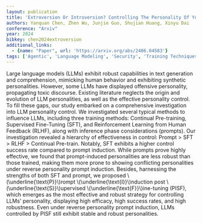 ```yaml
---
layout: publication
title: 'Extroversion Or Introversion? Controlling The Personality Of Your Large Language Models'
authors: Yanquan Chen, Zhen Wu, Junjie Guo, Shujian Huang, Xinyu Dai
conference: "Arxiv"
year: 2024
bibkey: chen2024extroversion
additional_links:
  - {name: "Paper", url: 'https://arxiv.org/abs/2406.04583'}
tags: ['Agentic', 'Language Modeling', 'Security', 'Training Techniques', 'Applications', 'Fine-Tuning', 'Prompting', 'Reinforcement Learning', 'Pre-Training', 'Pretraining Methods']
---
```

Large language models (LLMs) exhibit robust capabilities in text generation
and comprehension, mimicking human behavior and exhibiting synthetic
personalities. However, some LLMs have displayed offensive personality,
propagating toxic discourse. Existing literature neglects the origin and
evolution of LLM personalities, as well as the effective personality control.
To fill these gaps, our study embarked on a comprehensive investigation into
LLM personality control. We investigated several typical methods to influence
LLMs, including three training methods: Continual Pre-training, Supervised
Fine-Tuning (SFT), and Reinforcement Learning from Human Feedback (RLHF), along
with inference phase considerations (prompts). Our investigation revealed a
hierarchy of effectiveness in control: Prompt > SFT > RLHF > Continual
Pre-train. Notably, SFT exhibits a higher control success rate compared to
prompt induction. While prompts prove highly effective, we found that
prompt-induced personalities are less robust than those trained, making them
more prone to showing conflicting personalities under reverse personality
prompt induction. Besides, harnessing the strengths of both SFT and prompt, we
proposed \\(\underline\{\text\{P\}\}\\)rompt \\(\underline\{\text\{I\}\}\\)nduction post
\\(\underline\{\text\{S\}\}\\)upervised \\(\underline\{\text\{F\}\}\\)ine-tuning (PISF), which
emerges as the most effective and robust strategy for controlling LLMs'
personality, displaying high efficacy, high success rates, and high robustness.
Even under reverse personality prompt induction, LLMs controlled by PISF still
exhibit stable and robust personalities.
